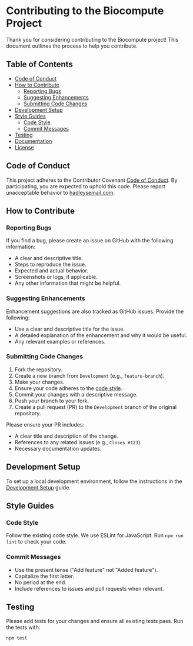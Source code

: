 # Contributing to the Biocompute Project

Thank you for considering contributing to the Biocompute project! This document outlines the process to help you contribute.

## Table of Contents

- [Code of Conduct](./docs/contributing/code_of_code.md)
- [How to Contribute](#how-to-contribute)
  - [Reporting Bugs](#reporting-bugs)
  - [Suggesting Enhancements](#suggesting-enhancements)
  - [Submitting Code Changes](#submitting-code-changes)
- [Development Setup](#development-setup)
- [Style Guides](#style-guides)
  - [Code Style](#code-style)
  - [Commit Messages](#commit-messages)
- [Testing](#testing)
- [Documentation](#documentation)
- [License](#license)

## Code of Conduct

This project adheres to the Contributor Covenant [Code of Conduct](docs/contributing/code_of_conduct.md). By participating, you are expected to uphold this code. Please report unacceptable behavior to [hadleysemail.com](mailto:email@example.com).

## How to Contribute

### Reporting Bugs

If you find a bug, please create an issue on GitHub with the following information:

- A clear and descriptive title.
- Steps to reproduce the issue.
- Expected and actual behavior.
- Screenshots or logs, if applicable.
- Any other information that might be helpful.

### Suggesting Enhancements

Enhancement suggestions are also tracked as GitHub issues. Provide the following:

- Use a clear and descriptive title for the issue.
- A detailed explanation of the enhancement and why it would be useful.
- Any relevant examples or references.

### Submitting Code Changes

1. Fork the repository.
2. Create a new branch from `Development` (e.g., `feature-branch`).
3. Make your changes.
4. Ensure your code adheres to the [code style](docs/contributing/style_guides.md).
5. Commit your changes with a descriptive message.
6. Push your branch to your fork.
7. Create a pull request (PR) to the `Development` branch of the original repository.

Please ensure your PR includes:

- A clear title and description of the change.
- References to any related issues (e.g., `Closes #123`).
- Necessary documentation updates.

## Development Setup

To set up a local development environment, follow the instructions in the [Development Setup](docs/contributing/development_setup.md) guide.

## Style Guides

### Code Style

Follow the existing code style. We use ESLint for JavaScript. Run `npm run lint` to check your code.

### Commit Messages

- Use the present tense ("Add feature" not "Added feature").
- Capitalize the first letter.
- No period at the end.
- Include references to issues and pull requests when relevant.

## Testing

Please add tests for your changes and ensure all existing tests pass. Run the tests with:

```sh
npm test
